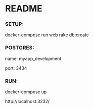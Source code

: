 # README

### **SETUP:**

docker-compose run web rake db:create

### **POSTGRES:** 

name: myapp_development

port: 3434

### **RUN:**

docker-compose up

http://localhost:3232/
